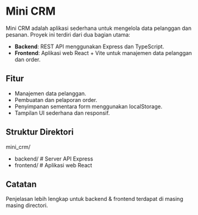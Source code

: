 # Mini CRM
Mini CRM adalah aplikasi sederhana untuk mengelola data pelanggan dan pesanan. Proyek ini terdiri dari dua bagian utama:
- **Backend**: REST API menggunakan Express dan TypeScript.
- **Frontend**: Aplikasi web React + Vite untuk manajemen data pelanggan dan order.

## Fitur
- Manajemen data pelanggan.
- Pembuatan dan pelaporan order.
- Penyimpanan sementara form menggunakan localStorage.
- Tampilan UI sederhana dan responsif.

## Struktur Direktori
mini_crm/
- backend/ # Server API Express
- frontend/ # Aplikasi web React

## Catatan
Penjelasan lebih lengkap untuk backend & frontend terdapat di masing masing directori.
